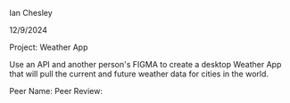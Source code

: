 Ian Chesley

12/9/2024

Project: Weather App

Use an API and another person's FIGMA to create a desktop Weather App that will pull the current and future weather data for cities in the world.

Peer Name:
Peer Review:
